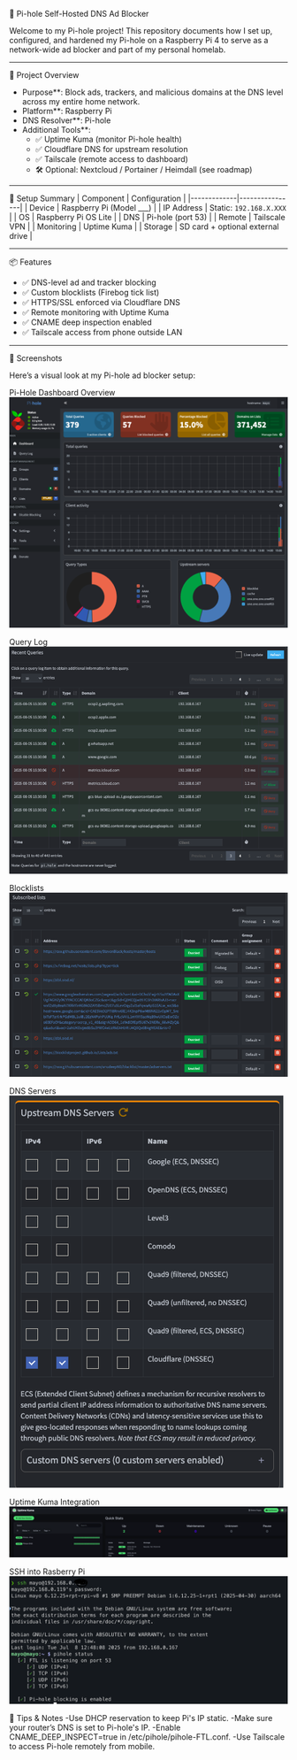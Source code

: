 🍍 Pi-hole Self-Hosted DNS Ad Blocker

Welcome to my Pi-hole project! This repository documents how I set up, configured, and hardened my Pi-hole on a Raspberry Pi 4 to serve as a network-wide ad blocker and part of my personal homelab.

---

🔧 Project Overview
- Purpose**: Block ads, trackers, and malicious domains at the DNS level across my entire home network.
- Platform**: Raspberry Pi
- DNS Resolver**: Pi-hole
- Additional Tools**:
  - ✅ Uptime Kuma (monitor Pi-hole health)
  - ✅ Cloudflare DNS for upstream resolution
  - ✅ Tailscale (remote access to dashboard)
  - 🛠️ Optional: Nextcloud / Portainer / Heimdall (see roadmap)

---

🧱 Setup Summary
| Component   | Configuration |
|-------------|----------------|
| Device      | Raspberry Pi (Model ___) |
| IP Address  | Static: `192.168.X.XXX` |
| OS          | Raspberry Pi OS Lite |
| DNS         | Pi-hole (port 53) |
| Remote      | Tailscale VPN |
| Monitoring  | Uptime Kuma |
| Storage     | SD card + optional external drive |

---

📦 Features
- ✅ DNS-level ad and tracker blocking
- ✅ Custom blocklists (Firebog tick list)
- ✅ HTTPS/SSL enforced via Cloudflare DNS
- ✅ Remote monitoring with Uptime Kuma
- ✅ CNAME deep inspection enabled
- ✅ Tailscale access from phone outside LAN

---

📸 Screenshots

Here’s a visual look at my Pi-hole ad blocker setup:

Pi-Hole Dashboard Overview
![Dashboard](./1.png)

Query Log
![Query Log](./2.png)

Blocklists
![Blocked Domains](./3.png)

DNS Servers
![Top Advertisers](./4.png)

Uptime Kuma Integration
![Query Types](./5.png)

SSH into Rasberry Pi
![Network Overview](./6.png)

🧠 Tips & Notes
-Use DHCP reservation to keep Pi's IP static.
-Make sure your router’s DNS is set to Pi-hole's IP.
-Enable CNAME_DEEP_INSPECT=true in /etc/pihole/pihole-FTL.conf.
-Use Tailscale to access Pi-hole remotely from mobile.
